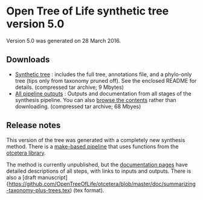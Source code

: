# Open Tree of Life synthetic tree version 5.0

Version 5.0 was generated on 28 March 2016.

## Downloads

* [Synthetic tree](http://files.opentreeoflife.org/synthesis/opentree5.0/opentree5.0_tree.tgz) : includes the full tree, annotations file, and a phylo-only tree (tips only from taxonomy pruned off). See the enclosed README for details. (compressed tar archive; 9 Mbytes)
* [All pipeline outputs](http://files.opentreeoflife.org/synthesis/opentree5.0/opentree5.0_output.tgz) : Outputs and documentation from all stages of the synthesis pipeline. You can also [browse the contents](http://files.opentreeoflife.org/synthesis/opentree5.0/output/index.html) rather than downloading. (compressed tar archive; 68 Mbyes)

## Release notes

This version of the tree was generated with a completely new synthesis method. There is a [make-based pipeline](https://github.com/OpenTreeOfLife/propinquity) that uses functions from the [otcetera library](https://github.com/OpenTreeOfLife/otcetera).

The method is currently unpublished, but the [documentation pages](http://files.opentreeoflife.org/synthesis/opentree5.0/output/index.html) have detailed descriptions of all steps, with links to inputs and outputs. There is also a [draft manuscript]{https://github.com/OpenTreeOfLife/otcetera/blob/master/doc/summarizing-taxonomy-plus-trees.tex) (tex format).

